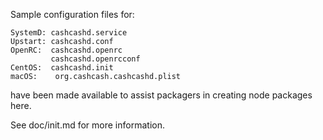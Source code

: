 Sample configuration files for:
```
SystemD: cashcashd.service
Upstart: cashcashd.conf
OpenRC:  cashcashd.openrc
         cashcashd.openrcconf
CentOS:  cashcashd.init
macOS:    org.cashcash.cashcashd.plist
```
have been made available to assist packagers in creating node packages here.

See doc/init.md for more information.
